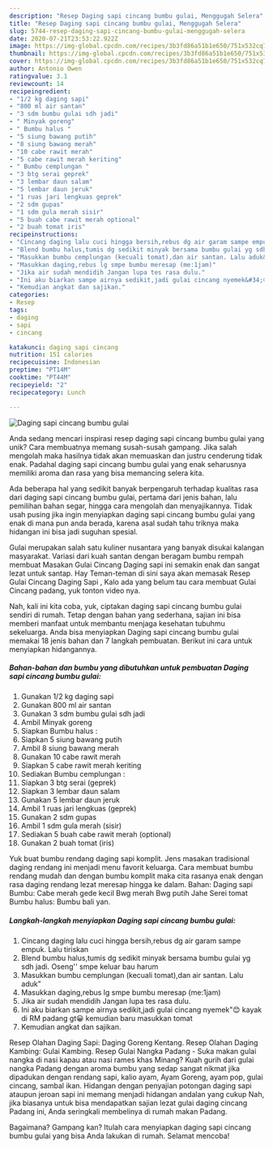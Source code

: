 ```yaml
---
description: "Resep Daging sapi cincang bumbu gulai, Menggugah Selera"
title: "Resep Daging sapi cincang bumbu gulai, Menggugah Selera"
slug: 5744-resep-daging-sapi-cincang-bumbu-gulai-menggugah-selera
date: 2020-07-21T23:53:22.922Z
image: https://img-global.cpcdn.com/recipes/3b3fd86a51b1e650/751x532cq70/daging-sapi-cincang-bumbu-gulai-foto-resep-utama.jpg
thumbnail: https://img-global.cpcdn.com/recipes/3b3fd86a51b1e650/751x532cq70/daging-sapi-cincang-bumbu-gulai-foto-resep-utama.jpg
cover: https://img-global.cpcdn.com/recipes/3b3fd86a51b1e650/751x532cq70/daging-sapi-cincang-bumbu-gulai-foto-resep-utama.jpg
author: Antonio Owen
ratingvalue: 3.1
reviewcount: 14
recipeingredient:
- "1/2 kg daging sapi"
- "800 ml air santan"
- "3 sdm bumbu gulai sdh jadi"
- " Minyak goreng"
- " Bumbu halus "
- "5 siung bawang putih"
- "8 siung bawang merah"
- "10 cabe rawit merah"
- "5 cabe rawit merah keriting"
- " Bumbu cemplungan "
- "3 btg serai geprek"
- "3 lembar daun salam"
- "5 lembar daun jeruk"
- "1 ruas jari lengkuas geprek"
- "2 sdm gupas"
- "1 sdm gula merah sisir"
- "5 buah cabe rawit merah optional"
- "2 buah tomat iris"
recipeinstructions:
- "Cincang daging lalu cuci hingga bersih,rebus dg air garam sampe empuk. Lalu tiriskan"
- "Blend bumbu halus,tumis dg sedikit minyak bersama bumbu gulai yg sdh jadi. Oseng&#39;&#39; smpe keluar bau harum"
- "Masukkan bumbu cemplungan (kecuali tomat),dan air santan. Lalu aduk&#34;"
- "Masukkan daging,rebus lg smpe bumbu meresap (me:1jam)"
- "Jika air sudah mendidih Jangan lupa tes rasa dulu."
- "Ini aku biarkan sampe airnya sedikit,jadi gulai cincang nyemek&#34;😊 kayak di RM padang gt😀 kemudian baru masukkan tomat"
- "Kemudian angkat dan sajikan."
categories:
- Resep
tags:
- daging
- sapi
- cincang

katakunci: daging sapi cincang 
nutrition: 151 calories
recipecuisine: Indonesian
preptime: "PT14M"
cooktime: "PT44M"
recipeyield: "2"
recipecategory: Lunch

---
```



![Daging sapi cincang bumbu gulai](https://img-global.cpcdn.com/recipes/3b3fd86a51b1e650/751x532cq70/daging-sapi-cincang-bumbu-gulai-foto-resep-utama.jpg)

Anda sedang mencari inspirasi resep daging sapi cincang bumbu gulai yang unik? Cara membuatnya memang susah-susah gampang. Jika salah mengolah maka hasilnya tidak akan memuaskan dan justru cenderung tidak enak. Padahal daging sapi cincang bumbu gulai yang enak seharusnya memiliki aroma dan rasa yang bisa memancing selera kita.

Ada beberapa hal yang sedikit banyak berpengaruh terhadap kualitas rasa dari daging sapi cincang bumbu gulai, pertama dari jenis bahan, lalu pemilihan bahan segar, hingga cara mengolah dan menyajikannya. Tidak usah pusing jika ingin menyiapkan daging sapi cincang bumbu gulai yang enak di mana pun anda berada, karena asal sudah tahu triknya maka hidangan ini bisa jadi suguhan spesial.

Gulai merupakan salah satu kuliner nusantara yang banyak disukai kalangan masyarakat. Variasi dari kuah santan dengan beragam bumbu rempah membuat Masakan Gulai Cincang Daging sapi ini semakin enak dan sangat lezat untuk santap. Hay Teman-teman di sini saya akan memasak Resep Gulai Cincang Daging Sapi , Kalo ada yang belum tau cara membuat Gulai Cincang padang, yuk tonton video nya.


Nah, kali ini kita coba, yuk, ciptakan daging sapi cincang bumbu gulai sendiri di rumah. Tetap dengan bahan yang sederhana, sajian ini bisa memberi manfaat untuk membantu menjaga kesehatan tubuhmu sekeluarga. Anda bisa menyiapkan Daging sapi cincang bumbu gulai memakai 18 jenis bahan dan 7 langkah pembuatan. Berikut ini cara untuk menyiapkan hidangannya.

<!--inarticleads1-->

##### Bahan-bahan dan bumbu yang dibutuhkan untuk pembuatan Daging sapi cincang bumbu gulai:

1. Gunakan 1/2 kg daging sapi
1. Gunakan 800 ml air santan
1. Gunakan 3 sdm bumbu gulai sdh jadi
1. Ambil  Minyak goreng
1. Siapkan  Bumbu halus :
1. Siapkan 5 siung bawang putih
1. Ambil 8 siung bawang merah
1. Gunakan 10 cabe rawit merah
1. Siapkan 5 cabe rawit merah keriting
1. Sediakan  Bumbu cemplungan :
1. Siapkan 3 btg serai (geprek)
1. Siapkan 3 lembar daun salam
1. Gunakan 5 lembar daun jeruk
1. Ambil 1 ruas jari lengkuas (geprek)
1. Gunakan 2 sdm gupas
1. Ambil 1 sdm gula merah (sisir)
1. Sediakan 5 buah cabe rawit merah (optional)
1. Gunakan 2 buah tomat (iris)


Yuk buat bumbu rendang daging sapi komplit. Jens masakan tradisional daging rendang ini menjadi menu favorit keluarga. Cara membuat bumbu rendang mudah dan dengan bumbu komplit maka cita rasanya enak dengan rasa daging rendang lezat meresap hingga ke dalam. Bahan: Daging sapi Bumbu: Cabe merah gede kecil Bwg merah Bwg putih Jahe Serei tomat Bumbu halus: Bumbu bali yan. 

<!--inarticleads2-->

##### Langkah-langkah menyiapkan Daging sapi cincang bumbu gulai:

1. Cincang daging lalu cuci hingga bersih,rebus dg air garam sampe empuk. Lalu tiriskan
1. Blend bumbu halus,tumis dg sedikit minyak bersama bumbu gulai yg sdh jadi. Oseng&#39;&#39; smpe keluar bau harum
1. Masukkan bumbu cemplungan (kecuali tomat),dan air santan. Lalu aduk&#34;
1. Masukkan daging,rebus lg smpe bumbu meresap (me:1jam)
1. Jika air sudah mendidih Jangan lupa tes rasa dulu.
1. Ini aku biarkan sampe airnya sedikit,jadi gulai cincang nyemek&#34;😊 kayak di RM padang gt😀 kemudian baru masukkan tomat
1. Kemudian angkat dan sajikan.


Resep Olahan Daging Sapi: Daging Goreng Kentang. Resep Olahan Daging Kambing: Gulai Kambing. Resep Gulai Nangka Padang - Suka makan gulai nangka di nasi kapau atau nasi rames khas Minang? Kuah gurih dari gulai nangka Padang dengan aroma bumbu yang sedap sangat nikmat jika dipadukan dengan rendang sapi, kalio ayam, Ayam Goreng, ayam pop, gulai cincang, sambal ikan. Hidangan dengan penyajian potongan daging sapi ataupun jeroan sapi ini memang menjadi hidangan andalan yang cukup Nah, jika biasanya untuk bisa mendapatkan sajian lezat gulai daging cincang Padang ini, Anda seringkali membelinya di rumah makan Padang. 

Bagaimana? Gampang kan? Itulah cara menyiapkan daging sapi cincang bumbu gulai yang bisa Anda lakukan di rumah. Selamat mencoba!
